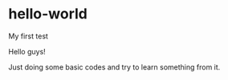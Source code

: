 # hello-world
My first test

Hello guys!

Just doing some basic codes and try to learn something from it.

